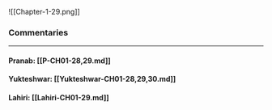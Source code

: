 ![[Chapter-1-29.png]]

### Commentaries

---

#### Pranab: [[P-CH01-28,29.md]]

#### Yukteshwar: [[Yukteshwar-CH01-28,29,30.md]]

#### Lahiri: [[Lahiri-CH01-29.md]]
